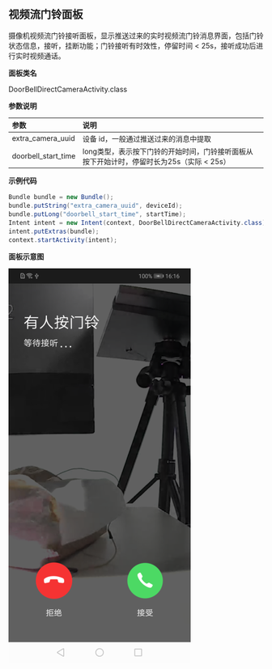 ## 视频流门铃面板

摄像机视频流门铃接听面板，显示推送过来的实时视频流门铃消息界面，包括门铃状态信息，接听，挂断功能；门铃接听有时效性，停留时间 < 25s，接听成功后进行实时视频通话。

**面板类名**

DoorBellDirectCameraActivity.class

 **参数说明**

| 参数              | 说明                                 |
| :---------------- | :----------------------------------- |
| extra_camera_uuid | 设备 id，一般通过推送过来的消息中提取 |
|  doorbell_start_time | long类型，表示按下门铃的开始时间，门铃接听面板从按下开始计时，停留时长为25s（实际 < 25s） |

**示例代码**

```java
Bundle bundle = new Bundle();
bundle.putString("extra_camera_uuid", deviceId);
bundle.putLong("doorbell_start_time", startTime);
Intent intent = new Intent(context, DoorBellDirectCameraActivity.class);
intent.putExtras(bundle);
context.startActivity(intent);
```

**面板示意图**

![面板示意图](./images/camera_panel_video_doorbell.png)